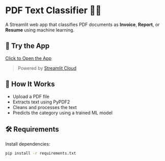 # PDF Text Classifier 🧾🤖

A Streamlit web app that classifies PDF documents as **Invoice**, **Report**, or **Resume** using machine learning.

## 🚀 Try the App

[Click to Open the App](https://pdftextclassifier.streamlit.app/)

> Powered by [Streamlit Cloud](https://streamlit.io/cloud)

## 🧠 How It Works

- Upload a PDF file
- Extracts text using PyPDF2
- Cleans and processes the text
- Predicts the category using a trained ML model

## 🛠 Requirements

Install dependencies:
```bash
pip install -r requirements.txt
